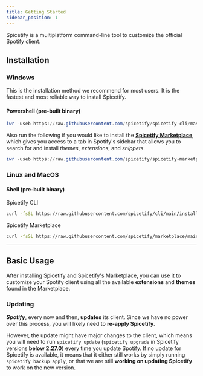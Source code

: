 ```yaml
---
title: Getting Started
sidebar_position: 1
---
```


Spicetify is a multiplatform command-line tool to customize the official Spotify client.

## Installation

### Windows

This is the installation method we recommend for most users. It is the fastest and most reliable way to install Spicetify. 

#### Powershell (pre-built binary)

```powershell
iwr -useb https://raw.githubusercontent.com/spicetify/spicetify-cli/master/install.ps1 | iex
```

Also run the following if you would like to install the [**Spicetify Marketplace**](https://github.com/spicetify/marketplace), which gives you access to a tab in Spotify's sidebar that allows you to search for and install _themes_, _extensions_, and _snippets_.
```powershell
iwr -useb https://raw.githubusercontent.com/spicetify/spicetify-marketplace/main/resources/install.ps1 | iex
```

### Linux and MacOS

#### Shell (pre-built binary)
Spicetify CLI
```sh
curl -fsSL https://raw.githubusercontent.com/spicetify/cli/main/install.sh | sh
```
Spicetify Marketplace
```sh
curl -fsSL https://raw.githubusercontent.com/spicetify/marketplace/main/resources/install.sh | sh
```

<hr/>

## Basic Usage

After installing Spicetify and Spicetify's Marketplace, you can use it to customize your Spotify client using all the available **extensions** and **themes** found in the Marketplace.

### Updating

**_Spotify_**, every now and then, **updates** its client. Since we have no power over this process, you will likely need to **re-apply Spicetify**.

However, the update might have major changes to the client, which means you will need to run `spicetify update` (`spicetify upgrade` in Spicetify versions **below 2.27.0**) every time you update Spotify. If no update for Spicetify is available, it means that it either still works by simply running `spicetify backup apply`, or that we are still **working on updating Spicetify** to work on the new version.
